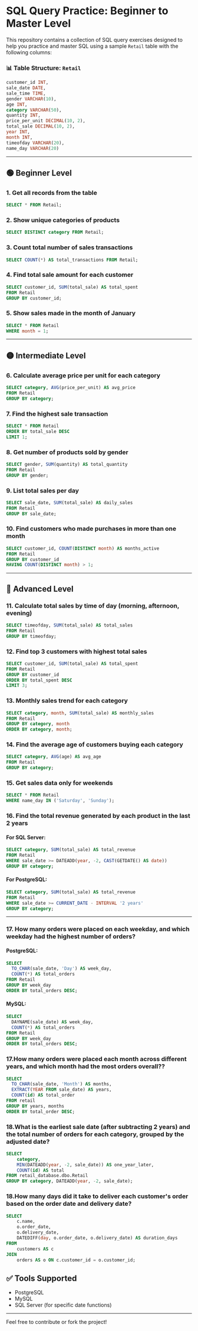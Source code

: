 
# SQL Query Practice: Beginner to Master Level

This repository contains a collection of SQL query exercises designed to help you practice and master SQL using a sample `Retail` table with the following columns:

### 📊 Table Structure: `Retail`

```sql
customer_id INT,
sale_date DATE,
sale_time TIME,
gender VARCHAR(10),
age INT,
category VARCHAR(50),
quantity INT,
price_per_unit DECIMAL(10, 2),
total_sale DECIMAL(10, 2),
year INT,
month INT,
timeofday VARCHAR(20),
name_day VARCHAR(20)
```

---

## 🟢 Beginner Level

### 1. Get all records from the table

```sql
SELECT * FROM Retail;
```

### 2. Show unique categories of products

```sql
SELECT DISTINCT category FROM Retail;
```

### 3. Count total number of sales transactions

```sql
SELECT COUNT(*) AS total_transactions FROM Retail;
```

### 4. Find total sale amount for each customer

```sql
SELECT customer_id, SUM(total_sale) AS total_spent
FROM Retail
GROUP BY customer_id;
```

### 5. Show sales made in the month of January

```sql
SELECT * FROM Retail
WHERE month = 1;
```

---

## 🟡 Intermediate Level

### 6. Calculate average price per unit for each category

```sql
SELECT category, AVG(price_per_unit) AS avg_price
FROM Retail
GROUP BY category;
```

### 7. Find the highest sale transaction

```sql
SELECT * FROM Retail
ORDER BY total_sale DESC
LIMIT 1;
```

### 8. Get number of products sold by gender

```sql
SELECT gender, SUM(quantity) AS total_quantity
FROM Retail
GROUP BY gender;
```

### 9. List total sales per day

```sql
SELECT sale_date, SUM(total_sale) AS daily_sales
FROM Retail
GROUP BY sale_date;
```

### 10. Find customers who made purchases in more than one month

```sql
SELECT customer_id, COUNT(DISTINCT month) AS months_active
FROM Retail
GROUP BY customer_id
HAVING COUNT(DISTINCT month) > 1;
```

---

## 🔴 Advanced Level

### 11. Calculate total sales by time of day (morning, afternoon, evening)

```sql
SELECT timeofday, SUM(total_sale) AS total_sales
FROM Retail
GROUP BY timeofday;
```

### 12. Find top 3 customers with highest total sales

```sql
SELECT customer_id, SUM(total_sale) AS total_spent
FROM Retail
GROUP BY customer_id
ORDER BY total_spent DESC
LIMIT 3;
```

### 13. Monthly sales trend for each category

```sql
SELECT category, month, SUM(total_sale) AS monthly_sales
FROM Retail
GROUP BY category, month
ORDER BY category, month;
```

### 14. Find the average age of customers buying each category

```sql
SELECT category, AVG(age) AS avg_age
FROM Retail
GROUP BY category;
```

### 15. Get sales data only for weekends

```sql
SELECT * FROM Retail
WHERE name_day IN ('Saturday', 'Sunday');
```

### 16. Find the total revenue generated by each product in the last 2 years

#### For SQL Server:

```sql
SELECT category, SUM(total_sale) AS total_revenue
FROM Retail
WHERE sale_date >= DATEADD(year, -2, CAST(GETDATE() AS date))
GROUP BY category;
```

#### For PostgreSQL:

```sql
SELECT category, SUM(total_sale) AS total_revenue
FROM Retail
WHERE sale_date >= CURRENT_DATE - INTERVAL '2 years'
GROUP BY category;
```

---

### 17. How many orders were placed on each weekday, and which weekday had the highest number of orders?

#### PostgreSQL:

```sql
SELECT 
  TO_CHAR(sale_date, 'Day') AS week_day,
  COUNT(*) AS total_orders
FROM Retail
GROUP BY week_day
ORDER BY total_orders DESC;
```

#### MySQL:

```sql
SELECT 
  DAYNAME(sale_date) AS week_day,
  COUNT(*) AS total_orders
FROM Retail
GROUP BY week_day
ORDER BY total_orders DESC;
```

### 17.How many orders were placed each month across different years, and which month had the most orders overall??

```sql
SELECT 
  TO_CHAR(sale_date, 'Month') AS months,
  EXTRACT(YEAR FROM sale_date) AS years,
  COUNT(id) AS total_order
FROM retail
GROUP BY years, months
ORDER BY total_order DESC;

```
### 18.What is the earliest sale date (after subtracting 2 years) and the total number of orders for each category, grouped by the adjusted date?

```sql
SELECT 
    category,
    MIN(DATEADD(year, -2, sale_date)) AS one_year_later,
    COUNT(id) AS total
FROM retail_database.dbo.Retail
GROUP BY category, DATEADD(year, -2, sale_date);

```
### 18.How many days did it take to deliver each customer's order based on the order date and delivery date?

```sql
SELECT 
    c.name, 
    o.order_date,
    o.delivery_date,
    DATEDIFF(day, o.order_date, o.delivery_date) AS duration_days
FROM 
    customers AS c
JOIN 
    orders AS o ON c.customer_id = o.customer_id;

```

## ✅ Tools Supported

- PostgreSQL  
- MySQL  
- SQL Server (for specific date functions)

---

Feel free to contribute or fork the project!
